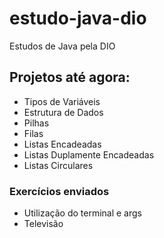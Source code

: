 # estudo-java-dio
Estudos de Java pela DIO

## Projetos até agora:
- Tipos de Variáveis
- Estrutura de Dados
- Pilhas
- Filas
- Listas Encadeadas
- Listas Duplamente Encadeadas
- Listas Circulares

### Exercícios enviados
- Utilização do terminal e args
- Televisão
